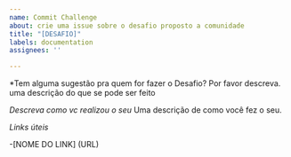 ```yaml
---
name: Commit Challenge
about: crie uma issue sobre o desafio proposto a comunidade
title: "[DESAFIO]"
labels: documentation
assignees: ''

---
```


*Tem alguma sugestão pra quem for fazer o Desafio? Por favor descreva.
uma descrição do que se pode ser feito

*Descreva como vc realizou o seu*
Uma descrição de como você fez o seu.

*Links úteis*

-[NOME DO LINK] (URL)
